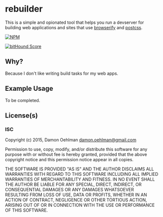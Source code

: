 # rebuilder

This is a simple and opionated tool that helps you run a devserver for
building web applications and sites that use
[browserify](https://github.com/substack/node-browserify) and
[postcss](https://github.com/postcss/postcss).


[![NPM](https://nodei.co/npm/rebuilder.png)](https://nodei.co/npm/rebuilder/)

[![bitHound Score](https://www.bithound.io/github/DamonOehlman/rebuilder/badges/score.svg)](https://www.bithound.io/github/DamonOehlman/rebuilder) 

## Why?

Because I don't like writing build tasks for my web apps.

## Example Usage

To be completed.

## License(s)

### ISC

Copyright (c) 2015, Damon Oehlman <damon.oehlman@gmail.com>

Permission to use, copy, modify, and/or distribute this software for any
purpose with or without fee is hereby granted, provided that the above
copyright notice and this permission notice appear in all copies.

THE SOFTWARE IS PROVIDED "AS IS" AND THE AUTHOR DISCLAIMS ALL WARRANTIES WITH
REGARD TO THIS SOFTWARE INCLUDING ALL IMPLIED WARRANTIES OF MERCHANTABILITY
AND FITNESS. IN NO EVENT SHALL THE AUTHOR BE LIABLE FOR ANY SPECIAL, DIRECT,
INDIRECT, OR CONSEQUENTIAL DAMAGES OR ANY DAMAGES WHATSOEVER RESULTING FROM
LOSS OF USE, DATA OR PROFITS, WHETHER IN AN ACTION OF CONTRACT, NEGLIGENCE OR
OTHER TORTIOUS ACTION, ARISING OUT OF OR IN CONNECTION WITH THE USE OR
PERFORMANCE OF THIS SOFTWARE.
